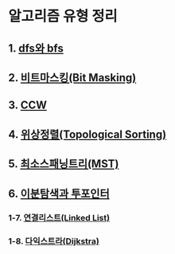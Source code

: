 # 알고리즘 유형 정리

## 1. [dfs와 bfs](./dfsNbfs.md)

## 2. [비트마스킹(Bit Masking)](./bitmasking.md)

## 3. [CCW](./ccw.md)

## 4. [위상정렬(Topological Sorting)](./topological_sorting.md)

## 5. [최소스패닝트리(MST)](./mst.md)

## 6. [이분탐색과 투포인터](./binary_search_and_two_pointer.md)

### 1-7. [연결리스트(Linked List)](./linked_list.md)

### 1-8. [다익스트라(Dijkstra)](./dijkstra.md)
